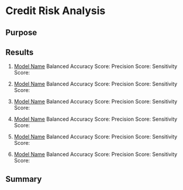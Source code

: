 # Credit Risk Analysis

## Purpose

## Results
1. [Model Name](link)
Balanced Accuracy Score:
Precision Score:
Sensitivity Score: 

2. [Model Name](link)
Balanced Accuracy Score:
Precision Score:
Sensitivity Score:

3. [Model Name](link)
Balanced Accuracy Score:
Precision Score:
Sensitivity Score:

4. [Model Name](link)
Balanced Accuracy Score:
Precision Score:
Sensitivity Score:

5. [Model Name](link)
Balanced Accuracy Score:
Precision Score:
Sensitivity Score:

6. [Model Name](link)
Balanced Accuracy Score:
Precision Score:
Sensitivity Score:

## Summary

